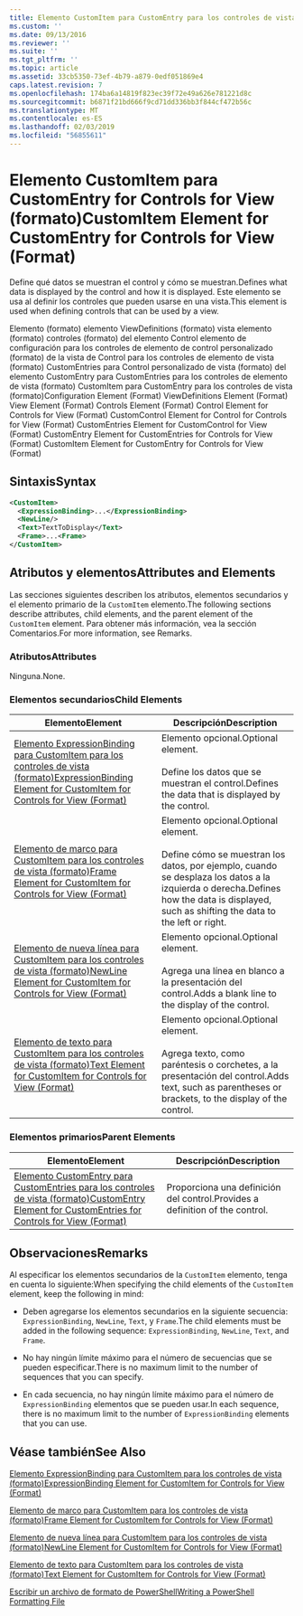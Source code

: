 ```yaml
---
title: Elemento CustomItem para CustomEntry para los controles de vista (formato) | Microsoft Docs
ms.custom: ''
ms.date: 09/13/2016
ms.reviewer: ''
ms.suite: ''
ms.tgt_pltfrm: ''
ms.topic: article
ms.assetid: 33cb5350-73ef-4b79-a879-0edf051869e4
caps.latest.revision: 7
ms.openlocfilehash: 174ba6a14819f823ec39f72e49a626e781221d8c
ms.sourcegitcommit: b6871f21bd666f9cd71dd336bb3f844cf472b56c
ms.translationtype: MT
ms.contentlocale: es-ES
ms.lasthandoff: 02/03/2019
ms.locfileid: "56855611"
---
```

# <a name="customitem-element-for-customentry-for-controls-for-view-format"></a><span data-ttu-id="ebd9f-102">Elemento CustomItem para CustomEntry for Controls for View (formato)</span><span class="sxs-lookup"><span data-stu-id="ebd9f-102">CustomItem Element for CustomEntry for Controls for View (Format)</span></span>

<span data-ttu-id="ebd9f-103">Define qué datos se muestran el control y cómo se muestran.</span><span class="sxs-lookup"><span data-stu-id="ebd9f-103">Defines what data is displayed by the control and how it is displayed.</span></span> <span data-ttu-id="ebd9f-104">Este elemento se usa al definir los controles que pueden usarse en una vista.</span><span class="sxs-lookup"><span data-stu-id="ebd9f-104">This element is used when defining controls that can be used by a view.</span></span>

<span data-ttu-id="ebd9f-105">Elemento (formato) elemento ViewDefinitions (formato) vista elemento (formato) controles (formato) del elemento Control elemento de configuración para los controles de elemento de control personalizado (formato) de la vista de Control para los controles de elemento de vista (formato) CustomEntries para Control personalizado de vista (formato) del elemento CustomEntry para CustomEntries para los controles de elemento de vista (formato) CustomItem para CustomEntry para los controles de vista (formato)</span><span class="sxs-lookup"><span data-stu-id="ebd9f-105">Configuration Element (Format) ViewDefinitions Element (Format) View Element (Format) Controls Element (Format) Control Element for Controls for View (Format) CustomControl Element for Control for Controls for View (Format) CustomEntries Element for CustomControl for View (Format) CustomEntry Element for CustomEntries for Controls for View (Format) CustomItem Element for CustomEntry for Controls for View (Format)</span></span>

## <a name="syntax"></a><span data-ttu-id="ebd9f-106">Sintaxis</span><span class="sxs-lookup"><span data-stu-id="ebd9f-106">Syntax</span></span>

```xml
<CustomItem>
  <ExpressionBinding>...</ExpressionBinding>
  <NewLine/>
  <Text>TextToDisplay</Text>
  <Frame>...<Frame>
</CustomItem>
```

## <a name="attributes-and-elements"></a><span data-ttu-id="ebd9f-107">Atributos y elementos</span><span class="sxs-lookup"><span data-stu-id="ebd9f-107">Attributes and Elements</span></span>

<span data-ttu-id="ebd9f-108">Las secciones siguientes describen los atributos, elementos secundarios y el elemento primario de la `CustomItem` elemento.</span><span class="sxs-lookup"><span data-stu-id="ebd9f-108">The following sections describe attributes, child elements, and the parent element of the `CustomItem` element.</span></span> <span data-ttu-id="ebd9f-109">Para obtener más información, vea la sección Comentarios.</span><span class="sxs-lookup"><span data-stu-id="ebd9f-109">For more information, see Remarks.</span></span>

### <a name="attributes"></a><span data-ttu-id="ebd9f-110">Atributos</span><span class="sxs-lookup"><span data-stu-id="ebd9f-110">Attributes</span></span>

<span data-ttu-id="ebd9f-111">Ninguna.</span><span class="sxs-lookup"><span data-stu-id="ebd9f-111">None.</span></span>

### <a name="child-elements"></a><span data-ttu-id="ebd9f-112">Elementos secundarios</span><span class="sxs-lookup"><span data-stu-id="ebd9f-112">Child Elements</span></span>

|<span data-ttu-id="ebd9f-113">Elemento</span><span class="sxs-lookup"><span data-stu-id="ebd9f-113">Element</span></span>|<span data-ttu-id="ebd9f-114">Descripción</span><span class="sxs-lookup"><span data-stu-id="ebd9f-114">Description</span></span>|
|-------------|-----------------|
|[<span data-ttu-id="ebd9f-115">Elemento ExpressionBinding para CustomItem para los controles de vista (formato)</span><span class="sxs-lookup"><span data-stu-id="ebd9f-115">ExpressionBinding Element for CustomItem for Controls for View (Format)</span></span>](./expressionbinding-element-for-customitem-for-controls-for-view-format.md)|<span data-ttu-id="ebd9f-116">Elemento opcional.</span><span class="sxs-lookup"><span data-stu-id="ebd9f-116">Optional element.</span></span><br /><br /> <span data-ttu-id="ebd9f-117">Define los datos que se muestran el control.</span><span class="sxs-lookup"><span data-stu-id="ebd9f-117">Defines the data that is displayed by the control.</span></span>|
|[<span data-ttu-id="ebd9f-118">Elemento de marco para CustomItem para los controles de vista (formato)</span><span class="sxs-lookup"><span data-stu-id="ebd9f-118">Frame Element for CustomItem for Controls for View (Format)</span></span>](./frame-element-for-customitem-for-controls-for-view-format.md)|<span data-ttu-id="ebd9f-119">Elemento opcional.</span><span class="sxs-lookup"><span data-stu-id="ebd9f-119">Optional element.</span></span><br /><br /> <span data-ttu-id="ebd9f-120">Define cómo se muestran los datos, por ejemplo, cuando se desplaza los datos a la izquierda o derecha.</span><span class="sxs-lookup"><span data-stu-id="ebd9f-120">Defines how the data is displayed, such as shifting the data to the left or right.</span></span>|
|[<span data-ttu-id="ebd9f-121">Elemento de nueva línea para CustomItem para los controles de vista (formato)</span><span class="sxs-lookup"><span data-stu-id="ebd9f-121">NewLine Element for CustomItem for Controls for View (Format)</span></span>](./newline-element-for-customitem-for-controls-for-view-format.md)|<span data-ttu-id="ebd9f-122">Elemento opcional.</span><span class="sxs-lookup"><span data-stu-id="ebd9f-122">Optional element.</span></span><br /><br /> <span data-ttu-id="ebd9f-123">Agrega una línea en blanco a la presentación del control.</span><span class="sxs-lookup"><span data-stu-id="ebd9f-123">Adds a blank line to the display of the control.</span></span>|
|[<span data-ttu-id="ebd9f-124">Elemento de texto para CustomItem para los controles de vista (formato)</span><span class="sxs-lookup"><span data-stu-id="ebd9f-124">Text Element for CustomItem for Controls for View (Format)</span></span>](./text-element-for-customitem-for-controls-for-view-format.md)|<span data-ttu-id="ebd9f-125">Elemento opcional.</span><span class="sxs-lookup"><span data-stu-id="ebd9f-125">Optional element.</span></span><br /><br /> <span data-ttu-id="ebd9f-126">Agrega texto, como paréntesis o corchetes, a la presentación del control.</span><span class="sxs-lookup"><span data-stu-id="ebd9f-126">Adds text, such as parentheses or brackets, to the display of the control.</span></span>|

### <a name="parent-elements"></a><span data-ttu-id="ebd9f-127">Elementos primarios</span><span class="sxs-lookup"><span data-stu-id="ebd9f-127">Parent Elements</span></span>

|<span data-ttu-id="ebd9f-128">Elemento</span><span class="sxs-lookup"><span data-stu-id="ebd9f-128">Element</span></span>|<span data-ttu-id="ebd9f-129">Descripción</span><span class="sxs-lookup"><span data-stu-id="ebd9f-129">Description</span></span>|
|-------------|-----------------|
|[<span data-ttu-id="ebd9f-130">Elemento CustomEntry para CustomEntries para los controles de vista (formato)</span><span class="sxs-lookup"><span data-stu-id="ebd9f-130">CustomEntry Element for CustomEntries for Controls for View (Format)</span></span>](./customentry-element-for-customentries-for-controls-for-view-format.md)|<span data-ttu-id="ebd9f-131">Proporciona una definición del control.</span><span class="sxs-lookup"><span data-stu-id="ebd9f-131">Provides a definition of the control.</span></span>|

## <a name="remarks"></a><span data-ttu-id="ebd9f-132">Observaciones</span><span class="sxs-lookup"><span data-stu-id="ebd9f-132">Remarks</span></span>

<span data-ttu-id="ebd9f-133">Al especificar los elementos secundarios de la `CustomItem` elemento, tenga en cuenta lo siguiente:</span><span class="sxs-lookup"><span data-stu-id="ebd9f-133">When specifying the child elements of the `CustomItem` element, keep the following in mind:</span></span>

- <span data-ttu-id="ebd9f-134">Deben agregarse los elementos secundarios en la siguiente secuencia: `ExpressionBinding`, `NewLine`, `Text`, y `Frame`.</span><span class="sxs-lookup"><span data-stu-id="ebd9f-134">The child elements must be added in the following sequence: `ExpressionBinding`, `NewLine`, `Text`, and `Frame`.</span></span>

- <span data-ttu-id="ebd9f-135">No hay ningún límite máximo para el número de secuencias que se pueden especificar.</span><span class="sxs-lookup"><span data-stu-id="ebd9f-135">There is no maximum limit to the number of sequences that you can specify.</span></span>

- <span data-ttu-id="ebd9f-136">En cada secuencia, no hay ningún límite máximo para el número de `ExpressionBinding` elementos que se pueden usar.</span><span class="sxs-lookup"><span data-stu-id="ebd9f-136">In each sequence, there is no maximum limit to the number of `ExpressionBinding` elements that you can use.</span></span>

## <a name="see-also"></a><span data-ttu-id="ebd9f-137">Véase también</span><span class="sxs-lookup"><span data-stu-id="ebd9f-137">See Also</span></span>

[<span data-ttu-id="ebd9f-138">Elemento ExpressionBinding para CustomItem para los controles de vista (formato)</span><span class="sxs-lookup"><span data-stu-id="ebd9f-138">ExpressionBinding Element for CustomItem for Controls for View (Format)</span></span>](./expressionbinding-element-for-customitem-for-controls-for-view-format.md)

[<span data-ttu-id="ebd9f-139">Elemento de marco para CustomItem para los controles de vista (formato)</span><span class="sxs-lookup"><span data-stu-id="ebd9f-139">Frame Element for CustomItem for Controls for View (Format)</span></span>](./frame-element-for-customitem-for-controls-for-view-format.md)

[<span data-ttu-id="ebd9f-140">Elemento de nueva línea para CustomItem para los controles de vista (formato)</span><span class="sxs-lookup"><span data-stu-id="ebd9f-140">NewLine Element for CustomItem for Controls for View (Format)</span></span>](./newline-element-for-customitem-for-controls-for-view-format.md)

[<span data-ttu-id="ebd9f-141">Elemento de texto para CustomItem para los controles de vista (formato)</span><span class="sxs-lookup"><span data-stu-id="ebd9f-141">Text Element for CustomItem for Controls for View (Format)</span></span>](./text-element-for-customitem-for-controls-for-view-format.md)

[<span data-ttu-id="ebd9f-142">Escribir un archivo de formato de PowerShell</span><span class="sxs-lookup"><span data-stu-id="ebd9f-142">Writing a PowerShell Formatting File</span></span>](./writing-a-powershell-formatting-file.md)
